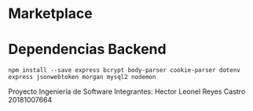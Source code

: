# Marketplace
# Dependencias Backend
```npm install --save express bcrypt body-parser cookie-parser dotenv express jsonwebtoken morgan mysql2 nodemon```

Proyecto Ingeniería de Software
Integrantes:
Hector Leonel Reyes Castro 20181007664
